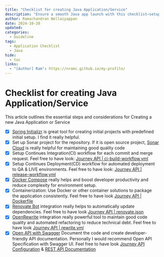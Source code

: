 ```yaml
---
title: "Checklist for creating Java Application/Service"
description: "Ensure a smooth Java app launch with this checklist—setup, coding, testing, and deployment essentials!"
author: Ramachandran Nellaiyappan
date: 2024-10-28
updated: 
categories:
  - Guideline
tags:
  - Application Checklist
  - Java
hide:
  - toc
links:
  - "[Author] Ram": https://nramc.github.io/my-profile/
---
```


# Checklist for creating Java Application/Service

This article outlines the essential steps and considerations for Creating a new Java Application or Service

- [x] [Spring Initializr](https://start.spring.io/) is great tool for creating initial projects with predefined initial
  setup. I find it really helpful.
- [x] Set up Sonar project for the repository. If it is open source
  project, [Sonar Cloud](https://www.sonarsource.com/products/sonarcloud/) is really helpful for maintaining good
  quality code
- [x] Setup Continues Integration(CI) workflow for each commit and merge request. Feel free to have
  look: [Journey API | ci-build-workflow.yml](https://github.com/nramc/journey-api/blob/main/.github/workflows/ci-build-workflow.yml)
- [x] Setup Continues Deployment(CD) workflow for automated deployment to QA & LIVE environments. Feel free to have
  look: [Journey API | release-workflow.yml](https://github.com/nramc/journey-api/blob/main/.github/workflows/release-workflow.yml)
- [x] [Docker Compose](https://docs.spring.io/spring-boot/how-to/docker-compose.html) really helps and boost developer
  productivity and reduce complexity for environment setup.
- [x] Containerization: Use Docker or other container solutions to package the application consistently. Feel free to
  have look [Journey API | Dockerfile](https://github.com/nramc/journey-api/blob/main/Dockerfile)
- [x] [Renovate Bot](https://docs.renovatebot.com/) integration really helps to automatically update dependencies. Feel
  free to have look [Journey API | renovate.json](https://github.com/nramc/journey-api/blob/main/renovate.json)
- [x] [OpenRewrite](https://docs.openrewrite.org/) integration really powerful tool to maintain good code quality and
  automated refactoring to reduce technical debt. Feel free to have
  look [Journey API | rewrite.yml](https://github.com/nramc/journey-api/blob/main/rewrite.yml)
- [x] [Open API with Swagger](https://swagger.io/docs/) Document the code and create developer-friendly API
  documentation. Personally I would recommend Open API Specification with Swagger UI. Feel free to have
  look [Journey API Configuration](https://github.com/nramc/journey-api/blob/main/src/main/resources/application.yml) & [REST API Documentation](https://github.com/nramc/journey-api/tree/main?tab=readme-ov-file)